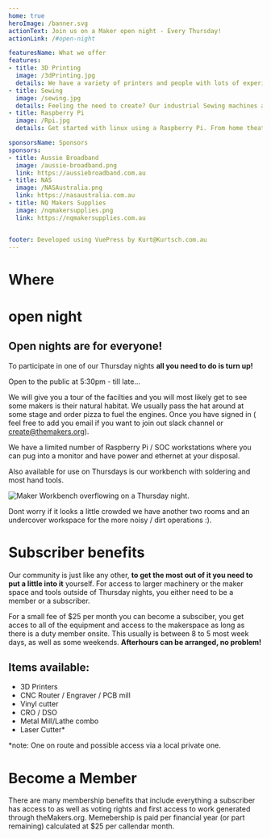 ```yaml
---
home: true
heroImage: /banner.svg
actionText: Join us on a Maker open night - Every Thursday!
actionLink: /#open-night

featuresName: What we offer
features: 
- title: 3D Printing
  image: /3dPrinting.jpg
  details: We have a variety of printers and people with lots of experience 3D printing.
- title: Sewing
  image: /sewing.jpg
  details: Feeling the need to create? Our industrial Sewing machines and overlockers are waiting to connect your cool threads.
- title: Raspberry Pi
  image: /Rpi.jpg
  details: Get started with linux using a Raspberry Pi. From home theatre to home automation and voice control like in the movies, do it all in one of our customised Rpi workspaces.

sponsorsName: Sponsors
sponsors: 
- title: Aussie Broadband
  image: /aussie-broadband.png
  link: https://aussiebroadband.com.au
- title: NAS
  image: /NASAustralia.png
  link: https://nasaustralia.com.au
- title: NQ Makers Supplies
  image: /nqmakersupplies.png
  link: https://nqmakersupplies.com.au


footer: Developed using VuePress by Kurt@Kurtsch.com.au
---
```

<!-- <my-header></my-header>
 -->


# Where

</where>

# open night

## Open nights are for everyone!
To participate in one of our Thursday nights **all you need to do is turn up!** 

Open to the public at 5:30pm - till late...

We will give you a tour of the facilties and you will most likely get to see some makers is their natural habitat. We usually pass the hat around at some stage and order pizza to fuel the engines. Once you have signed in ( feel free to add you email if you want to join out slack channel or <create@themakers.org>).

We have a limited number of Raspberry Pi / SOC workstations where you can pug into a monitor and have power and ethernet at your disposal.

Also available for use on Thursdays is our workbench with soldering and most hand tools.

![Maker Workbench overflowing on a Thursday night.](MakerWorkbench.jpg)

Dont worry if it looks a little crowded we have another two rooms and an undercover workspace for the more noisy / dirt operations :).

# Subscriber benefits
Our community is just like any other, **to get the most out of it you need to put a little into it** yourself. For access to larger machinery or the maker space and tools outside of Thursday nights, you either need to be a member or a subscriber.

For a small fee of $25 per month you can become a subsciber, you get acces to all of the equipment and access to the makerspace as long as there is a duty member onsite. This usually is between 8 to 5 most week days, as well as some weekends. **Afterhours can be arranged, no problem!**

## Items available:
* 3D Printers
* CNC Router / Engraver / PCB mill
* Vinyl cutter
* CRO / DSO
* Metal Mill/Lathe combo
* Laser Cutter*

*note: One on route and possible access via a local private one.

# Become a Member
There are many membership benefits that include everything a subscriber has access to as well as voting rights and first access to work generated through theMakers.org. Memebership is paid per financial year (or part remaining) calculated at $25 per callendar month.
